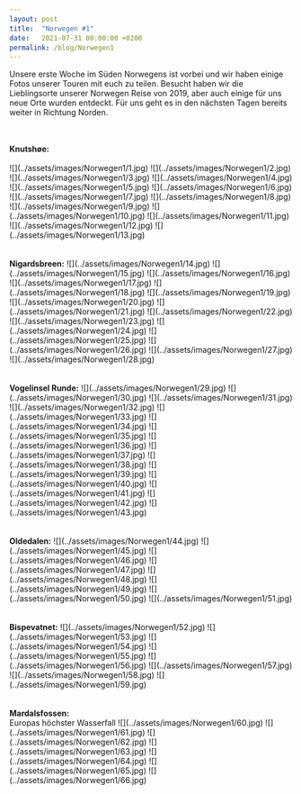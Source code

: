 ```yaml
---
layout: post
title:  "Norwegen #1"
date:   2021-07-31 00:00:00 +0200
permalink: /blog/Norwegen1
---
```

Unsere erste Woche im Süden Norwegens ist vorbei und wir haben einige Fotos unserer Touren mit euch zu teilen. Besucht haben wir die Lieblingsorte unserer Norwegen Reise von 2019, aber auch einige für uns neue Orte wurden entdeckt. Für uns geht es in den nächsten Tagen bereits weiter in Richtung Norden.

<br>
<br>
<strong>Knutshøe:</strong>
<br>
<br>
![](../assets/images/Norwegen1/1.jpg)
![](../assets/images/Norwegen1/2.jpg)
![](../assets/images/Norwegen1/3.jpg)
![](../assets/images/Norwegen1/4.jpg)
![](../assets/images/Norwegen1/5.jpg)
![](../assets/images/Norwegen1/6.jpg)
![](../assets/images/Norwegen1/7.jpg)
![](../assets/images/Norwegen1/8.jpg)
![](../assets/images/Norwegen1/9.jpg)
![](../assets/images/Norwegen1/10.jpg)
![](../assets/images/Norwegen1/11.jpg)
![](../assets/images/Norwegen1/12.jpg)
![](../assets/images/Norwegen1/13.jpg)
<br>
<br>
<br>
<strong>Nigardsbreen:</strong>
![](../assets/images/Norwegen1/14.jpg)
![](../assets/images/Norwegen1/15.jpg)
![](../assets/images/Norwegen1/16.jpg)
![](../assets/images/Norwegen1/17.jpg)
![](../assets/images/Norwegen1/18.jpg)
![](../assets/images/Norwegen1/19.jpg)
![](../assets/images/Norwegen1/20.jpg)
![](../assets/images/Norwegen1/21.jpg)
![](../assets/images/Norwegen1/22.jpg)
![](../assets/images/Norwegen1/23.jpg)
![](../assets/images/Norwegen1/24.jpg)
![](../assets/images/Norwegen1/25.jpg)
![](../assets/images/Norwegen1/26.jpg)
![](../assets/images/Norwegen1/27.jpg)
![](../assets/images/Norwegen1/28.jpg)
<br>
<br>
<br>
<strong>Vogelinsel Runde:</strong>
![](../assets/images/Norwegen1/29.jpg)
![](../assets/images/Norwegen1/30.jpg)
![](../assets/images/Norwegen1/31.jpg)
![](../assets/images/Norwegen1/32.jpg)
![](../assets/images/Norwegen1/33.jpg)
![](../assets/images/Norwegen1/34.jpg)
![](../assets/images/Norwegen1/35.jpg)
![](../assets/images/Norwegen1/36.jpg)
![](../assets/images/Norwegen1/37.jpg)
![](../assets/images/Norwegen1/38.jpg)
![](../assets/images/Norwegen1/39.jpg)
![](../assets/images/Norwegen1/40.jpg)
![](../assets/images/Norwegen1/41.jpg)
![](../assets/images/Norwegen1/42.jpg)
![](../assets/images/Norwegen1/43.jpg)
<br>
<br>
<br>
<strong>Oldedalen:</strong>
![](../assets/images/Norwegen1/44.jpg)
![](../assets/images/Norwegen1/45.jpg)
![](../assets/images/Norwegen1/46.jpg)
![](../assets/images/Norwegen1/47.jpg)
![](../assets/images/Norwegen1/48.jpg)
![](../assets/images/Norwegen1/49.jpg)
![](../assets/images/Norwegen1/50.jpg)
![](../assets/images/Norwegen1/51.jpg)
<br>
<br>
<br>
<strong>Bispevatnet:</strong>
![](../assets/images/Norwegen1/52.jpg)
![](../assets/images/Norwegen1/53.jpg)
![](../assets/images/Norwegen1/54.jpg)
![](../assets/images/Norwegen1/55.jpg)
![](../assets/images/Norwegen1/56.jpg)
![](../assets/images/Norwegen1/57.jpg)
![](../assets/images/Norwegen1/58.jpg)
![](../assets/images/Norwegen1/59.jpg)
<br>
<br>
<br>
<strong>Mardalsfossen:</strong>
<br>
Europas höchster Wasserfall
![](../assets/images/Norwegen1/60.jpg)
![](../assets/images/Norwegen1/61.jpg)
![](../assets/images/Norwegen1/62.jpg)
![](../assets/images/Norwegen1/63.jpg)
![](../assets/images/Norwegen1/64.jpg)
![](../assets/images/Norwegen1/65.jpg)
![](../assets/images/Norwegen1/66.jpg)
